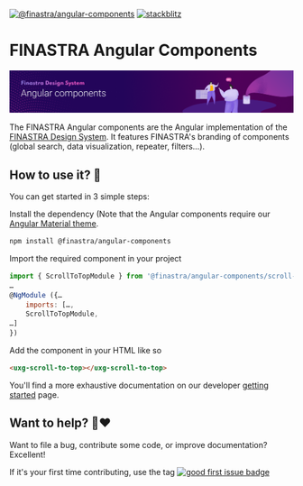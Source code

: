 [![@finastra/angular-components](https://img.shields.io/npm/v/@finastra/angular-components?label=angular-components&style=flat-square)](https://www.npmjs.com/package/@finastra/angular-components)
[![stackblitz](https://img.shields.io/badge/stackblitz-ffdcbot-brightgreen?style=flat-square)](https://stackblitz.com/@ffdcbot)

# FINASTRA Angular Components

![](../../.github/assets/banner_angular.png)

The FINASTRA Angular components are the Angular implementation of the [FINASTRA Design System](https://design.fusionfabric.cloud). It features FINASTRA's branding of components (global search, data visualization, repeater, filters...).

## How to use it? 🤔

You can get started in 3 simple steps:

Install the dependency (Note that the Angular components require our [Angular Material theme](https://www.npmjs.com/package/@finastra/angular-theme).

```Bash
npm install @finastra/angular-components
```

Import the required component in your project

```Javascript
import { ScrollToTopModule } from '@finastra/angular-components/scroll-to-top';
…
@NgModule ({…
    imports: […,
    ScrollToTopModule,
…]
})
```

Add the component in your HTML like so

```HTML
<uxg-scroll-to-top></uxg-scroll-to-top>
```

You'll find a more exhaustive documentation on our developer [getting started](https://design.fusionfabric.cloud/get-started/developers) page.

## Want to help? 🤗❤️

Want to file a bug, contribute some code, or improve documentation?
Excellent!

If it's your first time contributing, use the tag [![good first issue badge](https://img.shields.io/badge/-good%20first%20issue-blueviolet?style=flat-square)](https://github.com/finastra/finastra-design-system/issues?q=is%3Aissue+is%3Aopen+label%3A%22good+first+issue%22)
